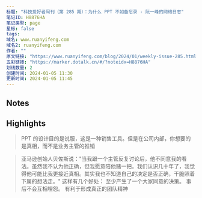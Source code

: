 ```yaml
---
标题: "科技爱好者周刊（第 285 期）：为什么 PPT 不如备忘录 - 阮一峰的网络日志"
笔记ID: H8876HA
笔记类型: page
星标: false
tags: 
域名: www.ruanyifeng.com
域名2: ruanyifeng.com
作者: ""
原文链接: "https://www.ruanyifeng.com/blog/2024/01/weekly-issue-285.html"
五彩链接: "https://marker.dotalk.cn/#/?noteidx=H8876HA"
划线数量: 2
创建时间: 2024-01-05 11:30
更新时间: 2024-01-05 11:45
---
```


## Notes


## Highlights
> PPT 的设计目的是说服，这是一种销售工具。但是在公司内部，你想要的是真相，而不是业务主管的推销

> 亚马逊创始人贝佐斯说："当我跟一个主管反复讨论后，他不同意我的看法。虽然我不认为他正确，但我愿意陪他赌一把。我们认识几十年了，我觉得他可能比我更接近真相。其实我也不知道自己的决定是否正确，干脆照着下属的想法走。"
> 这样有几个好处：
> 至少产生了一个大家同意的决策。
> 事后不会互相埋怨。
> 有利于形成真正的团队精神

